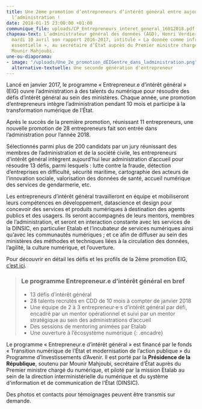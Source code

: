 ```yaml
---
title: Une 2ème promotion d’entrepreneurs d’intérêt général entre aujourd’hui dans
  l’administration !
date: 2018-01-15 23:00:00 +01:00
communique_file: uploads/CP_Entrepreneurs_interet_general_16012018.pdf
chapeau-text: L’administrateur général des données (AGD), Henri Verdier, a remis ce
  mardi 10 avril son rapport 2016-2017, intitulé « La donnée comme infrastructure
  essentielle », au secrétaire d’État auprès du Premier ministre chargé du Numérique,
  Mounir Mahjoubi.
une-ou-diaporama:
- image: "/uploads/Une_2e_promotion_dEIGentre_dans_ladministration.png"
  alternative-textuelle: Une seconde génération d'entrepreneur
---
```


Lancé en janvier 2017, le programme « Entrepreneur.e d’intérêt général » (EIG) ouvre l’administration à des talents du
numérique pour résoudre des défis d’intérêt général au sein des ministères. Chaque année, une promotion d’entrepreneurs
intègre l’administration pendant 10 mois et participe à la transformation numérique de l’État.

Après le succès de la première promotion, réunissant 11 entrepreneurs, une nouvelle promotion de 28 entrepreneurs
fait son entrée dans l’administration pour l’année 2018.

Sélectionnés parmi plus de 200 candidats par un jury réunissant des membres de l’administration et de la société
civile, les entrepreneurs d’intérêt général intègrent aujourd’hui leur administration d’accueil pour résoudre 13 défis,
parmi lesquels : lutte contre la fraude, détection d’entreprises en difficulté, sécurité maritime, cartographie des
acteurs de l’innovation sociale, valorisation des données de santé, accueil numérique des services de gendarmerie, etc.

Les entrepreneurs d’intérêt général travailleront en équipe et mobiliseront leurs compétences en développement,
datascience et design pour concevoir des services et produits numériques à destination des agents publics et des
usagers. Ils seront accompagnés de leurs mentors, membres de l’administration, et seront en interaction constante avec
les services de la DINSIC, en particulier Etalab et l’incubateur de services numériques ainsi qu’avec les communautés
numériques ; et ce afin de diffuser au sein des ministères des méthodes et techniques liées à la circulation des
données, l’agilité, la culture numérique, et l’ouverture.

Pour découvrir en détail les défis et les profils de la 2ème promotion EIG,
[c’est ici](https://entrepreneur-interet-general.etalab.gouv.fr/).


> ### Le programme Entrepreneur.e d’intérêt général en bref
> * 13 défis d’intérêt général
> * 28 talents recrutés en CDD de 10 mois à compter de janvier 2018
> * Une équipe de 2 à 3 entrepreneur·e·s d’intérêt général par défi, encadré par un mentor
opérationnel et suivi par un mentor stratégique au sein des administrations d’accueil
> * Des sessions de mentoring animées par Etalab
> * Une ouverture à l’écosystème numérique
{: .encadre}


Le programme « Entrepreneur.e d’intérêt général » est financé par le fonds « Transition numérique de l’État et
modernisation de l’action publique » du Programme d’Investissements d’Avenir. Il est porté par la **Présidence de la
République**, soutenu par Mounir Mahjoubi, secrétaire d’État auprès du Premier ministre chargé du numérique, et piloté
par la mission Etalab au sein de la direction interministérielle du numérique et du système d'information et de
communication de l'État (DINSIC).

Des photos et contacts pour témoignages peuvent être transmis sur demande.

  



